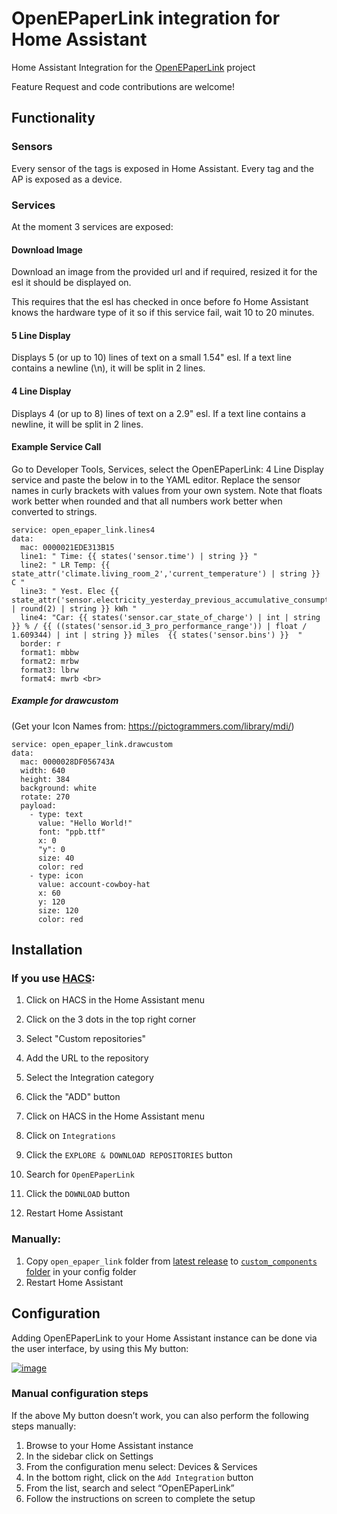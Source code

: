 # OpenEPaperLink integration for Home Assistant

Home Assistant Integration for the <a href="https://github.com/jjwbruijn/OpenEPaperLink">OpenEPaperLink</a> project

Feature Request and code contributions are welcome!

## Functionality

### Sensors

Every sensor of the tags is exposed in Home Assistant.
Every tag and the AP is exposed as a device.

### Services

At the moment 3 services are exposed:

#### Download Image

Download an image from the provided url and if required, resized it for the esl it should be displayed on.

This requires that the esl has checked in once before fo Home Assistant knows the hardware type of it so if this service fail, wait 10 to 20 minutes.

#### 5 Line Display

Displays 5 (or up to 10) lines of text on a small 1.54" esl. If a text line contains a newline (\n), it will be split in 2 lines.

#### 4 Line Display

Displays 4 (or up to 8) lines of text on a 2.9" esl. If a text line contains a newline, it will be split in 2 lines.

#### Example Service Call
Go to Developer Tools, Services, select the OpenEPaperLink: 4 Line Display service and paste the below in to the YAML editor. Replace the sensor names in curly brackets with values from your own system. Note that floats work better when rounded and that all numbers work better when converted to strings.

```
service: open_epaper_link.lines4 
data: 
  mac: 0000021EDE313B15 
  line1: " Time: {{ states('sensor.time') | string }} " 
  line2: " LR Temp: {{ state_attr('climate.living_room_2','current_temperature') | string }} C " 
  line3: " Yest. Elec {{ state_attr('sensor.electricity_yesterday_previous_accumulative_consumption','total') | round(2) | string }} kWh " 
  line4: "Car: {{ states('sensor.car_state_of_charge') | int | string }} % / {{ ((states('sensor.id_3_pro_performance_range')) | float / 1.609344) | int | string }} miles  {{ states('sensor.bins') }}  " 
  border: r 
  format1: mbbw 
  format2: mrbw 
  format3: lbrw 
  format4: mwrb <br>
```
##### Example for drawcustom 
(Get your Icon Names from: https://pictogrammers.com/library/mdi/)
```
service: open_epaper_link.drawcustom
data:
  mac: 0000028DF056743A
  width: 640
  height: 384
  background: white
  rotate: 270
  payload:
    - type: text
      value: "Hello World!"
      font: "ppb.ttf"
      x: 0
      "y": 0
      size: 40
      color: red
    - type: icon
      value: account-cowboy-hat
      x: 60
      y: 120
      size: 120
      color: red
```



## Installation

### If you use [HACS](https://hacs.xyz/):

1. Click on HACS in the Home Assistant menu
2. Click on the 3 dots in the top right corner
3. Select "Custom repositories"
4. Add the URL to the repository
5. Select the Integration category
6. Click the "ADD" button

7. Click on HACS in the Home Assistant menu
8. Click on `Integrations`
9. Click the `EXPLORE & DOWNLOAD REPOSITORIES` button
10. Search for `OpenEPaperLink`
11. Click the `DOWNLOAD` button
12. Restart Home Assistant

### Manually:

1. Copy `open_epaper_link` folder from [latest release](https://github.com/jonasniesner/open_epaper_link_homeassistant/releases/latest) to [`custom_components` folder](https://developers.home-assistant.io/docs/creating_integration_file_structure/#where-home-assistant-looks-for-integrations) in your config folder
2. Restart Home Assistant

## Configuration

Adding OpenEPaperLink to your Home Assistant instance can be done via the user interface, by using this My button:

[![image](https://user-images.githubusercontent.com/31328123/189550000-6095719b-ca38-4860-b817-926b19de1b32.png)](https://my.home-assistant.io/redirect/config_flow_start?domain=open_epaper_link)

### Manual configuration steps
If the above My button doesn’t work, you can also perform the following steps manually:

1. Browse to your Home Assistant instance
2. In the sidebar click on  Settings
3. From the configuration menu select: Devices & Services
4. In the bottom right, click on the `Add Integration` button
5. From the list, search and select “OpenEPaperLink”
6. Follow the instructions on screen to complete the setup


